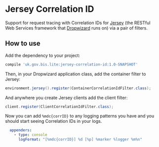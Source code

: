 # Jersey Correlation ID

Support for request tracing with Correlation IDs for [Jersey](https://jersey.java.net/) (the RESTful Web Services
framework that [Dropwizard](http://www.dropwizard.io/) runs on) via a pair of filters.

## How to use

Add the dependency to your project:

```gradle
compile 'uk.gov.bis.lite:jersey-correlation-id:1.0-SNAPSHOT'
```

Then, in your Dropwizard application class, add the container filter to Jersey:

```java
environment.jersey().register(ContainerCorrelationIdFilter.class);
```

And anywhere you create Jersey clients add the client filter:

```java
client.register(ClientCorrelationIdFilter.class);
```

Now you can add `%mdc{corrID}` to any logging patterns you have and you should start seeing Correlation IDs in your logs.

```yaml
  appenders:
    - type: console
      logFormat: "[%mdc{corrID}] %d [%p] %marker %logger %m%n"
```

